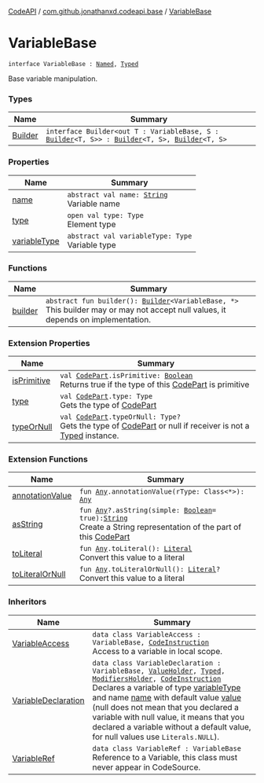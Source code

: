[CodeAPI](../../index.md) / [com.github.jonathanxd.codeapi.base](../index.md) / [VariableBase](.)

# VariableBase

`interface VariableBase : `[`Named`](../-named/index.md)`, `[`Typed`](../-typed/index.md)

Base variable manipulation.

### Types

| Name | Summary |
|---|---|
| [Builder](-builder/index.md) | `interface Builder<out T : VariableBase, S : `[`Builder`](-builder/index.md)`<T, S>> : `[`Builder`](../-named/-builder/index.md)`<T, S>, `[`Builder`](../-typed/-builder/index.md)`<T, S>` |

### Properties

| Name | Summary |
|---|---|
| [name](name.md) | `abstract val name: `[`String`](https://kotlinlang.org/api/latest/jvm/stdlib/kotlin/-string/index.html)<br>Variable name |
| [type](type.md) | `open val type: Type`<br>Element type |
| [variableType](variable-type.md) | `abstract val variableType: Type`<br>Variable type |

### Functions

| Name | Summary |
|---|---|
| [builder](builder.md) | `abstract fun builder(): `[`Builder`](-builder/index.md)`<VariableBase, *>`<br>This builder may or may not accept null values, it depends on implementation. |

### Extension Properties

| Name | Summary |
|---|---|
| [isPrimitive](../../com.github.jonathanxd.codeapi.util/is-primitive.md) | `val `[`CodePart`](../../com.github.jonathanxd.codeapi/-code-part/index.md)`.isPrimitive: `[`Boolean`](https://kotlinlang.org/api/latest/jvm/stdlib/kotlin/-boolean/index.html)<br>Returns true if the type of this [CodePart](../../com.github.jonathanxd.codeapi/-code-part/index.md) is primitive |
| [type](../../com.github.jonathanxd.codeapi.util/type.md) | `val `[`CodePart`](../../com.github.jonathanxd.codeapi/-code-part/index.md)`.type: Type`<br>Gets the type of [CodePart](../../com.github.jonathanxd.codeapi/-code-part/index.md) |
| [typeOrNull](../../com.github.jonathanxd.codeapi.util/type-or-null.md) | `val `[`CodePart`](../../com.github.jonathanxd.codeapi/-code-part/index.md)`.typeOrNull: Type?`<br>Gets the type of [CodePart](../../com.github.jonathanxd.codeapi/-code-part/index.md) or null if receiver is not a [Typed](../-typed/index.md) instance. |

### Extension Functions

| Name | Summary |
|---|---|
| [annotationValue](../../com.github.jonathanxd.codeapi.util.conversion/kotlin.-any/annotation-value.md) | `fun `[`Any`](https://kotlinlang.org/api/latest/jvm/stdlib/kotlin/-any/index.html)`.annotationValue(rType: Class<*>): `[`Any`](https://kotlinlang.org/api/latest/jvm/stdlib/kotlin/-any/index.html) |
| [asString](../../com.github.jonathanxd.codeapi.util/kotlin.-any/as-string.md) | `fun `[`Any`](https://kotlinlang.org/api/latest/jvm/stdlib/kotlin/-any/index.html)`?.asString(simple: `[`Boolean`](https://kotlinlang.org/api/latest/jvm/stdlib/kotlin/-boolean/index.html)` = true): `[`String`](https://kotlinlang.org/api/latest/jvm/stdlib/kotlin/-string/index.html)<br>Create a String representation of the part of this [CodePart](../../com.github.jonathanxd.codeapi/-code-part/index.md) |
| [toLiteral](../../com.github.jonathanxd.codeapi.util.conversion/kotlin.-any/to-literal.md) | `fun `[`Any`](https://kotlinlang.org/api/latest/jvm/stdlib/kotlin/-any/index.html)`.toLiteral(): `[`Literal`](../../com.github.jonathanxd.codeapi.literal/-literal/index.md)<br>Convert this value to a literal |
| [toLiteralOrNull](../../com.github.jonathanxd.codeapi.util.conversion/kotlin.-any/to-literal-or-null.md) | `fun `[`Any`](https://kotlinlang.org/api/latest/jvm/stdlib/kotlin/-any/index.html)`.toLiteralOrNull(): `[`Literal`](../../com.github.jonathanxd.codeapi.literal/-literal/index.md)`?`<br>Convert this value to a literal |

### Inheritors

| Name | Summary |
|---|---|
| [VariableAccess](../-variable-access/index.md) | `data class VariableAccess : VariableBase, `[`CodeInstruction`](../../com.github.jonathanxd.codeapi/-code-instruction.md)<br>Access to a variable in local scope. |
| [VariableDeclaration](../-variable-declaration/index.md) | `data class VariableDeclaration : VariableBase, `[`ValueHolder`](../-value-holder/index.md)`, `[`Typed`](../-typed/index.md)`, `[`ModifiersHolder`](../-modifiers-holder/index.md)`, `[`CodeInstruction`](../../com.github.jonathanxd.codeapi/-code-instruction.md)<br>Declares a variable of type [variableType](../-variable-declaration/variable-type.md) and name [name](../-variable-declaration/name.md) with default value [value](../-variable-declaration/value.md) (null does not mean that you declared a variable with null value, it means that you declared a variable without a default value, for null values use `Literals.NULL`). |
| [VariableRef](../../com.github.jonathanxd.codeapi.common/-variable-ref/index.md) | `data class VariableRef : VariableBase`<br>Reference to a Variable, this class must never appear in CodeSource. |
